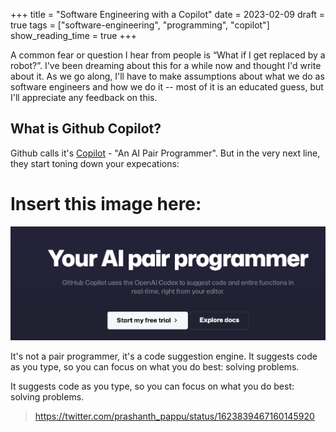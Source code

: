 +++
title = "Software Engineering with a Copilot"
date = 2023-02-09
draft = true
tags = ["software-engineering", "programming", "copilot"]
show_reading_time = true
+++

A common fear or question I hear from people is “What if I get replaced by a robot?”. I've been dreaming about this for a while now and thought I'd write about it. As we go along, I'll have to make assumptions about what we do as software engineers and how we do it -- most of it is an educated guess, but I'll appreciate any feedback on this.

## What is Github Copilot?

Github calls it's [Copilot](https://github.com/features/copilot) - "An AI Pair Programmer". But in the very next line, they start toning down your expecations:

# Insert this image here:

![](/images/github-home-page-20230210.png)

It's not a pair programmer, it's a code suggestion engine. It suggests code as you type, so you can focus on what you do best: solving problems.

It suggests code as you type, so you can focus on what you do best: solving problems.

> https://twitter.com/prashanth_pappu/status/1623839467160145920
